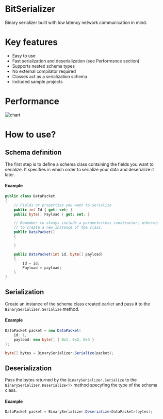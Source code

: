 # BitSerializer
Binary serializer built with low latency network communication in mind.
# Key features
* Easy to use
* Fast serialization and deserialization (see Performance section)
* Supports nested schema types
* No external compilator required
* Classes act as a serialization schema
* Included sample projects
# Performance
![chart](https://i.imgur.com/Dfi1rz6.png)
# How to use?
## Schema definition
The first step is to define a schema class containing the fields you want to serialize. It specifies in which order to serialize your data and deserialize it later.
#### Example
```cs
public class DataPacket
{
    // Fields or properties you want to serialize
    public int Id { get; set; }
    public byte[] Payload { get; set; }

    // Remember to always include a parameterless constructor, otherwise the deserializer won't be able
    // to create a new instance of the class.
    public DataPacket()
    {

    }

    public DataPacket(int id, byte[] payload)
    {
        Id = id;
        Payload = payload;
    }
}
```
## Serialization
Create an instance of the schema class created earlier and pass it to the ```BinarySerializer.Serialize``` method.
#### Example
```cs
DataPacket packet = new DataPacket(
    id: 1,
    payload: new byte[] { 0x1, 0x2, 0x3 }
);
```
```cs
byte[] bytes = BinarySerializer.Serialize(packet);
```
## Deserialization
Pass the bytes returned by the ```BinarySerializer.Serialize``` to the ```BinarySerializer.Deserialize<T>``` method specyfing the type of the schema class. 
#### Example
```cs
DataPacket packet = BinarySerializer.Deserialize<DataPacket>(bytes);
```
